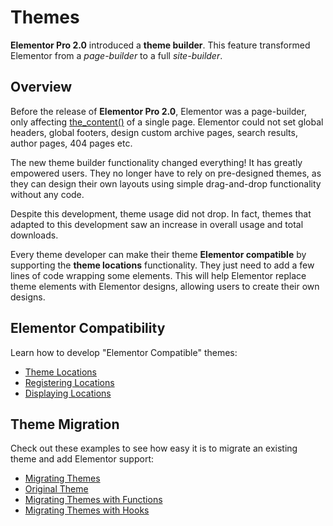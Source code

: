 # Themes

<Badge type="tip" vertical="top" text="Elementor Pro" /> <Badge type="warning" vertical="top" text="Intermediate" />

**Elementor Pro 2.0** introduced a **theme builder**. This feature transformed Elementor from a *page-builder* to a full *site-builder*.

## Overview

Before the release of **Elementor Pro 2.0**, Elementor was a page-builder, only affecting [the_content()](https://developer.wordpress.org/reference/functions/the_content/) of a single page. Elementor could not set global headers, global footers, design custom archive pages, search results, author pages, 404 pages etc.

The new theme builder functionality changed everything! It has greatly empowered users. They no longer have to rely on pre-designed themes, as they can design their own layouts using simple drag-and-drop functionality without any code.

Despite this development, theme usage did not drop. In fact, themes that adapted to this development saw an increase in overall usage and total downloads.

Every theme developer can make their theme **Elementor compatible** by supporting the **theme locations** functionality. They just need to add a few lines of code wrapping some elements. This will help Elementor replace theme elements with Elementor designs, allowing users to create their own designs.

## Elementor Compatibility

Learn how to develop "Elementor Compatible" themes:

* [Theme Locations](./themes/theme-locations)
* [Registering Locations](./themes/registering-locations)
* [Displaying Locations](./themes/displaying-locations)

## Theme Migration

Check out these examples to see how easy it is to migrate an existing theme and add Elementor support:

* [Migrating Themes](./themes/migrating-themes)
* [Original Theme](./themes/original-theme)
* [Migrating Themes with Functions](./themes/migrating-themes-with-functions)
* [Migrating Themes with Hooks](./themes/migrating-themes-with-hooks)
